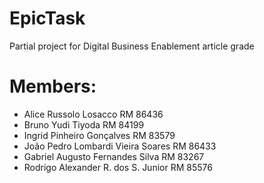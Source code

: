 # EpicTask
Partial project for Digital Business Enablement article grade

# Members:
- Alice Russolo Losacco        	           RM 86436
- Bruno Yudi Tiyoda		                     RM 84199
- Ingrid Pinheiro Gonçalves                RM 83579
- João Pedro Lombardi Vieira Soares        RM 86433
- Gabriel Augusto Fernandes Silva          RM 83267 
- Rodrigo Alexander R. dos S. Junior       RM 85576
